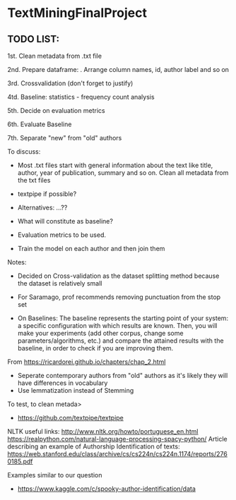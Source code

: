 # TextMiningFinalProject


## TODO LIST:
 1st. Clean metadata from .txt file
 
 2nd. Prepare dataframe: 
      . Arrange column names, id, author label and so on 
      
 3rd. Crossvalidation (don't forget to justify)
 
 4td. Baseline: statistics - frequency count analysis
 
 5th. Decide on evaluation metrics
 
 6th. Evaluate Baseline
 
 7th. Separate "new" from "old" authors


To discuss:
- Most .txt files start with general information about the text like title, author, year of publication, summary and so on. Clean all metadata from the txt files
- textpipe if possible?
- Alternatives: ...??

- What will constitute as baseline?

- Evaluation metrics to be used.

- Train the model on each author and then join them


Notes:

- Decided on Cross-validation as the dataset splitting method because the dataset is relatively small

- For Saramago, prof recommends removing punctuation from the stop set

- On Baselines: The baseline represents the starting point of your system: a specific configuration with which results are known. Then, you will make your experiments (add other corpus, change some parameters/algorithms, etc.) and compare the attained results with the baseline, in order to check if you are improving them.

From <https://ricardorei.github.io/chapters/chap_2.html> 

- Seperate contemporary authors from "old" authors as it's likely they will have differences in vocabulary
- Use lemmatization instead of Stemming 

To test, to clean metada>
- https://github.com/textpipe/textpipe

NLTK useful links:
http://www.nltk.org/howto/portuguese_en.html
https://realpython.com/natural-language-processing-spacy-python/
Article describing an example of Authorship Identification of texts:
https://web.stanford.edu/class/archive/cs/cs224n/cs224n.1174/reports/2760185.pdf



Examples similar to our question
- https://www.kaggle.com/c/spooky-author-identification/data
